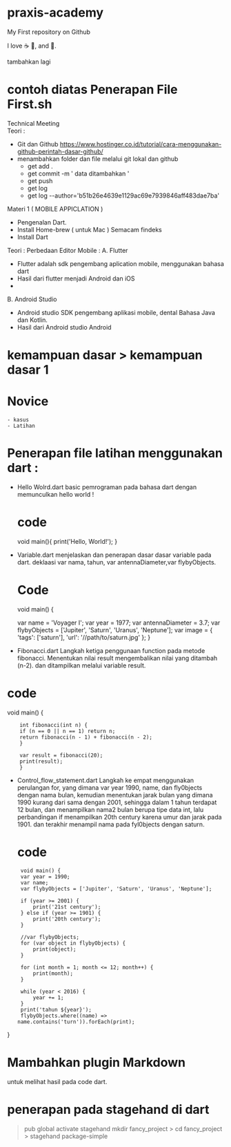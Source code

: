 # praxis-academy
My First repository on Github

I love :coffee: :pizza:, and :dancer:.

tambahkan lagi


# contoh diatas Penerapan File First.sh


Technical Meeting  
Teori : 
- Git dan Github
  https://www.hostinger.co.id/tutorial/cara-menggunakan-github-perintah-dasar-github/
- menambahkan folder dan file melalui git lokal dan github
    - get add . 
    - get commit -m ' data ditambahkan '
    - get push
    - get log
    - get log --author='b51b26e4639e1129ac69e7939846aff483dae7ba'



Materi 1 ( MOBILE APPICLATION ) 
- Pengenalan Dart.
- Install Home-brew ( untuk Mac ) Semacam findeks
- Install Dart 


Teori : 
Perbedaan Editor Mobile :
A. Flutter
- Flutter adalah sdk pengembang aplication mobile, menggunakan bahasa dart
- Hasil dari flutter menjadi Android dan iOS
- 
B. Android Studio 
   -  Android studio SDK pengembang aplikasi mobile, dental Bahasa Java dan Kotlin.
- Hasil dari Android studio Android 

# kemampuan dasar > kemampuan dasar 1
# Novice 
    - kasus
    - Latihan 
     
# Penerapan file latihan menggunakan dart :

 - Hello Wolrd.dart
    basic pemrograman pada bahasa dart dengan memunculkan hello world !

    # code

    void main(){
    print('Hello, World!');
}

- Variable.dart
    menjelaskan dan penerapan dasar dasar variable pada dart.
    deklaasi var nama, tahun, var antennaDiameter,var flybyObjects.
    
    # Code 

    void main() {

    var name = 'Voyager I';
    var year = 1977;
    var antennaDiameter = 3.7;
    var flybyObjects = ['Jupiter', 'Saturn', 'Uranus', 'Neptune'];
    var image = {
    'tags': ['saturn'],
    'url': '//path/to/saturn.jpg'
};
}


- Fibonacci.dart
 Langkah ketiga penggunaan function pada metode fibonacci. Menentukan nilai result mengembalikan nilai yang ditambah (n-2). dan ditampilkan melalui variable result.

 # code 

 void main() {
  
        int fibonacci(int n) {
        if (n == 0 || n == 1) return n;
        return fibonacci(n - 1) + fibonacci(n - 2);
        }

        var result = fibonacci(20);
        print(result);
        }

 - Control_flow_statement.dart
    Langkah ke empat menggunakan perulangan for, yang dimana var year 1990, name, dan fly0bjects dengan nama bulan, kemudian menentukan jarak bulan yang dimana 1990 kurang dari sama dengan 2001, sehingga dalam 1 tahun terdapat 12 bulan, dan menampilkan nama2 bulan berupa tipe data int, lalu perbandingan if menampilkan 20th century karena umur dan jarak pada 1901. 
    dan terakhir menampil nama pada fyl0bjects dengan saturn.

    # code 

        void main() {
        var year = 1990;
        var name;
        var flybyObjects = ['Jupiter', 'Saturn', 'Uranus', 'Neptune'];

        if (year >= 2001) {
            print('21st century');
        } else if (year >= 1901) {
            print('20th century');
        }

        //var flybyObjects;
        for (var object in flybyObjects) {
            print(object);
        }

        for (int month = 1; month <= 12; month++) {
            print(month);
        }

        while (year < 2016) {
            year += 1;
        }
        print('tahun ${year}');
        flybyObjects.where((name) => name.contains('turn')).forEach(print);
}


# Mambahkan plugin Markdown 
  untuk melihat hasil pada code dart. 

# penerapan pada stagehand di dart
   > pub global activate stagehand
   > mkdir fancy_project
    > cd fancy_project
    > stagehand package-simple